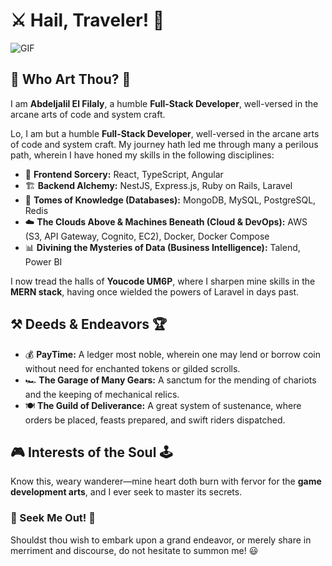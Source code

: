 # ⚔️ Hail, Traveler! 👋

![GIF](https://64.media.tumblr.com/9ff17c0c38e263bc139b1f560368616e/tumblr_o76dehrOs61u591fzo1_1280.gifv)

## 🏰 Who Art Thou? 👑

I am **Abdeljalil El Filaly**, a humble **Full-Stack Developer**, well-versed in the arcane arts of code and system craft.

Lo, I am but a humble **Full-Stack Developer**, well-versed in the arcane arts of code and system craft. My journey hath led me through many a perilous path, wherein I have honed my skills in the following disciplines:

- 🔮 **Frontend Sorcery:** React, TypeScript, Angular
- 🏗 **Backend Alchemy:** NestJS, Express.js, Ruby on Rails, Laravel
- 📜 **Tomes of Knowledge (Databases):** MongoDB, MySQL, PostgreSQL, Redis
- ☁️ **The Clouds Above & Machines Beneath (Cloud & DevOps):** AWS (S3, API Gateway, Cognito, EC2), Docker, Docker Compose
- 📊 **Divining the Mysteries of Data (Business Intelligence):** Talend, Power BI

I now tread the halls of **Youcode UM6P**, where I sharpen mine skills in the **MERN stack**, having once wielded the powers of Laravel in days past.

## ⚒️ Deeds & Endeavors 🏆
- 💰 **PayTime:** A ledger most noble, wherein one may lend or borrow coin without need for enchanted tokens or gilded scrolls.
- 🏎 **The Garage of Many Gears:** A sanctum for the mending of chariots and the keeping of mechanical relics.
- 🍽 **The Guild of Deliverance:** A great system of sustenance, where orders be placed, feasts prepared, and swift riders dispatched.

## 🎮 Interests of the Soul 🕹
Know this, weary wanderer—mine heart doth burn with fervor for the **game development arts**, and I ever seek to master its secrets.

### 📯 Seek Me Out! 🚀
Shouldst thou wish to embark upon a grand endeavor, or merely share in merriment and discourse, do not hesitate to summon me! 😃
